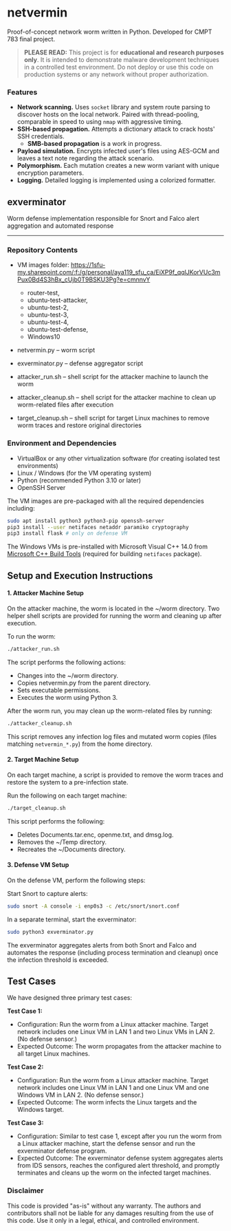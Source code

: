 # netvermin
Proof-of-concept network worm written in Python. Developed for CMPT 783 final project.

> **PLEASE READ:** This project is for **educational and research purposes only**. It is intended to demonstrate malware development techniques in a controlled test environment. Do not deploy or use this code on production systems or any network without proper authorization.

### Features

- **Network scanning.** Uses `socket` library and system route parsing to discover hosts on the local network. Paired with thread-pooling, comparable in speed to using `nmap` with aggressive timing.
- **SSH-based propagation.** Attempts a dictionary attack to crack hosts' SSH credentials.
  - **SMB-based propagation** is a work in progress.
- **Payload simulation.** Encrypts infected user's files using AES-GCM and leaves a text note regarding the attack scenario.
- **Polymorphism.** Each mutation creates a new worm variant with unique encryption parameters.
- **Logging.** Detailed logging is implemented using a colorized formatter.

## exverminator

Worm defense implementation responsible for Snort and Falco alert aggregation and automated response

---

### Repository Contents
- VM images folder: https://1sfu-my.sharepoint.com/:f:/g/personal/aya119_sfu_ca/EiXP9f_qqlJKorVUc3mPux0Bd4S3hBx_cUjb0T9BSKU3Pg?e=cmnnvY 
  - router-test, 
  - ubuntu-test-attacker, 
  - ubuntu-test-2, 
  - ubuntu-test-3, 
  - ubuntu-test-4, 
  - ubuntu-test-defense, 
  - Windows10
  
- netvermin.py – worm script

- exverminator.py – defense aggregator script

- attacker_run.sh – shell script for the attacker machine to launch the worm

- attacker_cleanup.sh – shell script for the attacker machine to clean up worm-related files after execution

- target_cleanup.sh – shell script for target Linux machines to remove worm traces and restore original directories


### Environment and Dependencies
  
- VirtualBox or any other virtualization software (for creating isolated test environments)
- Linux / Windows (for the VM operating system)
- Python (recommended Python 3.10 or later)
- OpenSSH Server
  
The VM images are pre-packaged with all the required dependencies including:
```bash
sudo apt install python3 python3-pip openssh-server
pip3 install --user netifaces netaddr paramiko cryptography
pip3 install flask # only on defense VM
```

The Windows VMs is pre-installed with Microsoft Visual C++ 14.0 from [Microsoft C++ Build Tools](https://visualstudio.microsoft.com/visual-cpp-build-tools/) (required for building `netifaces` package).

## Setup and Execution Instructions

#### 1. Attacker Machine Setup
On the attacker machine, the worm is located in the ~/worm directory. Two helper shell scripts are provided for running the worm and cleaning up after execution.

To run the worm:
```bash
./attacker_run.sh
```

The script performs the following actions:
- Changes into the ~/worm directory.
- Copies netvermin.py from the parent directory.
- Sets executable permissions.
- Executes the worm using Python 3.

After the worm run, you may clean up the worm-related files by running:
```bash
./attacker_cleanup.sh
```

This script removes any infection log files and mutated worm copies (files matching `netvermin_*.py`) from the home directory.

#### 2. Target Machine Setup
On each target machine, a script is provided to remove the worm traces and restore the system to a pre-infection state.

Run the following on each target machine:
```bash
./target_cleanup.sh
```

This script performs the following:
- Deletes Documents.tar.enc, openme.txt, and dmsg.log.
- Removes the ~/Temp directory.
- Recreates the ~/Documents directory.

#### 3. Defense VM Setup

On the defense VM, perform the following steps:

Start Snort to capture alerts:

```bash
sudo snort -A console -i enp0s3 -c /etc/snort/snort.conf
```

In a separate terminal, start the exverminator:
```bash
sudo python3 exverminator.py
```

The exverminator aggregates alerts from both Snort and Falco and automates the response (including process termination and cleanup) once the infection threshold is exceeded.

## Test Cases

We have designed three primary test cases:

**Test Case 1:**  
- Configuration: Run the worm from a Linux attacker machine. Target network includes one Linux VM in LAN 1 and two Linux VMs in LAN 2. (No defense sensor.)
- Expected Outcome: The worm propagates from the attacker machine to all target Linux machines.

**Test Case 2:**  
- Configuration: Run the worm from a Linux attacker machine. Target network includes one Linux VM in LAN 1 and one Linux VM and one Windows VM in LAN 2. (No defense sensor.)
- Expected Outcome: The worm infects the Linux targets and the Windows target.

**Test Case 3:**  
- Configuration: Similar to test case 1, except after you run the worm from a Linux attacker machine, start the defense sensor and run the exverminator defense program.
- Expected Outcome: The exverminator defense system aggregates alerts from IDS sensors, reaches the configured alert threshold, and promptly terminates and cleans up the worm on the infected target machines.


### Disclaimer

This code is provided "as-is" without any warranty. The authors and contributors shall not be liable for any damages resulting from the use of this code. Use it only in a legal, ethical, and controlled environment.
